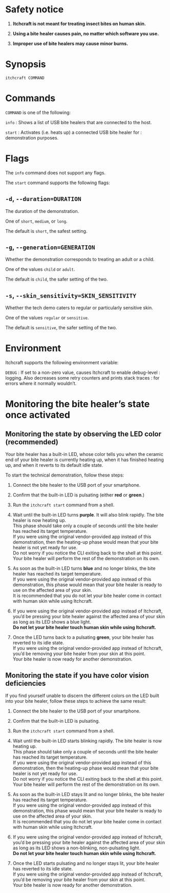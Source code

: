 <!-- markdownlint-configure-file { "MD041": { "level": 1 } } -->

# Safety notice

1. **Itchcraft is not meant for treating insect bites on human skin.**

2. **Using a bite healer causes pain, no matter which software you use.**

3. **Improper use of bite healers may cause minor burns.**

# Synopsis

```shell
itchcraft COMMAND
```

# Commands

`COMMAND` is one of the following:

`info`
: Shows a list of USB bite healers that are connected to the host.

`start`
: Activates (i.e. heats up) a connected USB bite healer for
: demonstration purposes.

# Flags

The `info` command does not support any flags.

The `start` command supports the following flags:

## `-d`, `--duration=DURATION`

The duration of the demonstration.

One of `short`, `medium`, or `long`.

The default is `short`, the safest setting.

## `-g`, `--generation=GENERATION`

Whether the demonstration corresponds to treating an adult or a child.

One of the values `child` or `adult`.

The default is `child`, the safer setting of the two.

## `-s`, `--skin_sensitivity=SKIN_SENSITIVITY`

Whether the tech demo caters to regular or particularly sensitive skin.

One of the values `regular` or `sensitive`.

The default is `sensitive`, the safer setting of the two.

# Environment

Itchcraft supports the following environment variable:

`DEBUG`
: If set to a non-zero value, causes Itchcraft to enable debug-level
: logging. Also decreases some retry counters and prints stack traces
: for errors where it normally wouldn’t.

# Monitoring the bite healer’s state once activated

## Monitoring the state by observing the LED color (recommended)

Your bite healer has a built-in LED, whose color tells you when the
ceramic end of your bite healer is currently heating up, when it has
finished heating up, and when it reverts to its default idle state.

To start the technical demonstration, follow these steps:

1. Connect the bite healer to the USB port of your smartphone.

2. Confirm that the built-in LED is pulsating (either **red** or
   **green**.)

3. Run the `itchcraft start` command from a shell.

4. Wait until the built-in LED turns **purple**. It will also blink
   rapidly. The bite healer is now heating up.  
   This phase should take only a couple of seconds until the bite healer
   has reached its target temperature.  
   If you were using the original vendor-provided app instead of this
   demonstration, then the heating-up phase would mean that your bite
   healer is not yet ready for use.  
   Do not worry if you notice the CLI exiting back to the shell at this
   point. Your bite healer will perform the rest of the demonstration
   on its own.

5. As soon as the built-in LED turns **blue** and no longer blinks,
   the bite healer has reached its target temperature.  
   If you were using the original vendor-provided app instead of this
   demonstration, this phase would mean that your bite healer is ready
   to use on the affected area of your skin.  
   It is recommended that you do not let your bite healer come in
   contact with human skin while using Itchcraft.

6. If you were using the original vendor-provided app instead of
   Itchcraft, you’d be pressing your bite healer against the affected
   area of your skin as long as its LED shows a blue light.  
   **Do not let your bite healer touch human skin while using Itchcraft.**

7. Once the LED turns back to a pulsating **green**, your bite healer
   has reverted to its idle state.  
   If you were using the original vendor-provided app instead of
   Itchcraft, you’d be removing your bite healer from your skin at this
   point.  
   Your bite healer is now ready for another demonstration.

## Monitoring the state if you have color vision deficiencies

If you find yourself unable to discern the different colors on the LED
built into your bite healer, follow these steps to achieve the same
result:

1. Connect the bite healer to the USB port of your smartphone.

2. Confirm that the built-in LED is pulsating.

3. Run the `itchcraft start` command from a shell.

4. Wait until the built-in LED starts blinking rapidly. The bite healer
   is now heating up.  
   This phase should take only a couple of seconds until the bite healer
   has reached its target temperature.  
   If you were using the original vendor-provided app instead of this
   demonstration, then the heating-up phase would mean that your bite
   healer is not yet ready for use.  
   Do not worry if you notice the CLI exiting back to the shell at this
   point. Your bite healer will perform the rest of the demonstration
   on its own.

5. As soon as the built-in LED stays lit and no longer blinks, the bite
   healer has reached its target temperature.  
   If you were using the original vendor-provided app instead of this
   demonstration, this phase would mean that your bite healer is ready
   to use on the affected area of your skin.  
   It is recommended that you do not let your bite healer come in
   contact with human skin while using Itchcraft.

6. If you were using the original vendor-provided app instead of
   Itchcraft, you’d be pressing your bite healer against the affected
   area of your skin as long as its LED shows a non-blinking,
   non-pulsating light.  
   **Do not let your bite healer touch human skin while using Itchcraft.**

7. Once the LED starts pulsating and no longer stays lit, your bite healer
   has reverted to its idle state.  
   If you were using the original vendor-provided app instead of
   Itchcraft, you’d be removing your bite healer from your skin at this
   point.  
   Your bite healer is now ready for another demonstration.
